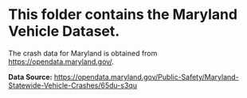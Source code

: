 # This folder contains the Maryland Vehicle Dataset. 

The crash data for Maryland is obtained from https://opendata.maryland.gov/.

**Data Source:** https://opendata.maryland.gov/Public-Safety/Maryland-Statewide-Vehicle-Crashes/65du-s3qu
